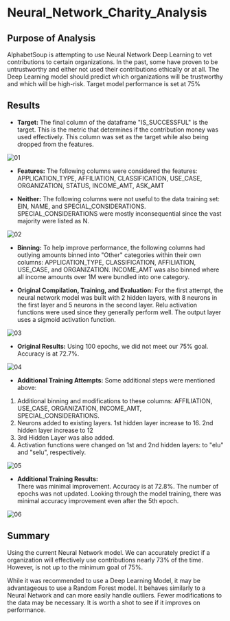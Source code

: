 # Neural_Network_Charity_Analysis
## Purpose of Analysis
AlphabetSoup is attempting to use Neural Network Deep Learning to vet contributions to certain organizations.  In the past, some have proven to be untrustworthy and either not used their contributions ethically or at all.  The Deep Learning model should predict which organizations will be trustworthy and which will be high-risk.  Target model performance is set at 75%

## Results
- **Target:**  The final column of the dataframe "IS_SUCCESSFUL" is the target.  This is the metric that determines if the contribution money was used effectively.  This column was set as the target while also being dropped from the features.

![01](https://user-images.githubusercontent.com/106561880/196081770-69d52a7d-9313-432f-bf72-b83bada54318.png)

- **Features:** The following columns were considered the features:  APPLICATION_TYPE, AFFILIATION, CLASSIFICATION, USE_CASE, ORGANIZATION, STATUS, INCOME_AMT, ASK_AMT

- **Neither:**  The following columns were not useful to the data training set:  EIN, NAME, and SPECIAL_CONSIDERATIONS.  SPECIAL_CONSIDERATIONS were mostly inconsequential since the vast majority were listed as N.

![02](https://user-images.githubusercontent.com/106561880/196081812-92fde7fa-93aa-44c7-8e80-e5f590559b6a.png)


- **Binning:** To help improve performance, the following columns had outlying amounts binned into "Other" categories within their own columns: APPLICATION_TYPE, CLASSIFICATION, AFFILIATION, USE_CASE, and ORGANIZATION.  INCOME_AMT was also binned where all income amounts over 1M were bundled into one category.

- **Original Compilation, Training, and Evaluation:**  For the first attempt, the neural network model was built with 2 hidden layers, with 8 neurons in the first layer and 5 neurons in the second layer.  Relu activation functions were used since they generally perform well.  The output layer uses a sigmoid activation function.

![03](https://user-images.githubusercontent.com/106561880/196081828-f1253d90-5ac0-4bb0-b90b-0bb1ad3eb60c.png)

- **Original Results:**  Using 100 epochs, we did not meet our 75% goal.  Accuracy is at 72.7%.

![04](https://user-images.githubusercontent.com/106561880/196081843-24641aea-0563-459d-b319-eb09e6507753.png)

- **Additional Training Attempts:**  Some additional steps were mentioned above:
1. Additional binning and modifications to these columns: AFFILIATION, USE_CASE, ORGANIZATION, INCOME_AMT, SPECIAL_CONSIDERATIONS.
2. Neurons added to existing layers.  1st hidden layer increase to 16.  2nd hidden layer increase to 12
3. 3rd Hidden Layer was also added.
4. Activation functions were changed on 1st and 2nd hidden layers: to "elu" and "selu", respectively.

![05](https://user-images.githubusercontent.com/106561880/196081881-86032046-b731-4613-aaa9-cfc5178626de.png)

- **Additional Training Results:**  
There was minimal improvement.  Accuracy is at 72.8%.  The number of epochs was not updated.  Looking through the model training, there was minimal accuracy improvement even after the 5th epoch.

![06](https://user-images.githubusercontent.com/106561880/196081897-9a40e73e-d4c3-4c8f-a891-24537761fe36.png)

## Summary
Using the current Neural Network model.  We can accurately predict if a organization will effectively use contributions nearly 73% of the time.  However, is not up to the minimum goal of 75%.

While it was recommended to use a Deep Learning Model, it may be advantageous to use a Random Forest model.  It behaves similarly to a Neural Network and can more easily handle outliers.  Fewer modifications to the data may be necessary.  It is worth a shot to see if it improves on performance.

